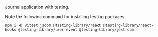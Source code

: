 Journal application with testing.

Note the following command for installing testing packages.

```
npm i -D vitest jsdom @testing-library/react @testing-library/react-hooks @testing-library/user-event @testing-library/jest-dom
```